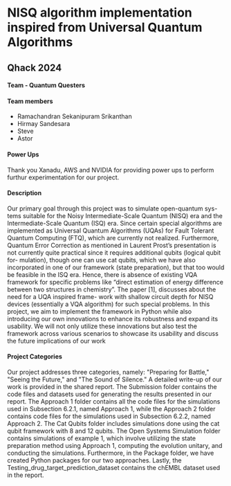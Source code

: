 # NISQ algorithm implementation inspired from Universal Quantum Algorithms

<h2>Qhack 2024</h2>
<h4>Team - Quantum Questers</h4>

<h4>Team members</h4>
<UL>
  <LI>Ramachandran Sekanipuram Srikanthan</LI>
  <LI>Hirmay Sandesara</LI>
  <LI>Steve</LI>
  <LI>Astor</LI>
</UL>

<h4>Power Ups</h4>

<p> Thank you Xanadu, AWS and NVIDIA for providing power ups to perform furthur experimentation for our project. </p>

<h4>Description</h4>

<p>Our primary goal through this project was to simulate open-quantum sys-
tems suitable for the Noisy Intermediate-Scale Quantum (NISQ) era and the
Intermediate-Scale Quantum (ISQ) era. Since certain special algorithms are
implemented as Universal Quantum Algorithms (UQAs) for Fault Tolerant
Quantum Computing (FTQ), which are currently not realized. Furthermore,
Quantum Error Correction as mentioned in Laurent Prost’s presentation is not
currently quite practical since it requires additional qubits (logical qubit for-
mulation), though one can use cat qubits, which we have also incorporated in
one of our framework (state preparation), but that too would be feasible in
the ISQ era. Hence, there is absence of existing VQA framework for specific
problems like “direct estimation of energy difference between two structures in
chemistry”. The paper [1], discusses about the need for a UQA inspired frame-
work with shallow circuit depth for NISQ devices (essentially a VQA algorithm)
for such special problems. In this project, we aim to implement the framework
in Python while also introducing our own innovations to enhance its robustness
and expand its usability. We will not only utilize these innovations but also test
the framework across various scenarios to showcase its usability and discuss the
future implications of our work</p>

<h4> Project Categories </h4>
Our project addresses three categories, namely: "Preparing for Battle," "Seeing the Future," and "The Sound of Silence." A detailed write-up of our work is provided in the shared report. The Submission folder contains the code files and datasets used for generating the results presented in our report. The Approach 1 folder contains all the code files for the simulations used in Subsection 6.2.1, named Approach 1, while the Approach 2 folder contains code files for the simulations used in Subsection 6.2.2, named Approach 2. The Cat Qubits folder includes simulations done using the cat qubit framework with 8 and 12 qubits. The Open Systems Simulation folder contains simulations of example 1, which involve utilizing the state preparation method using Approach 1, computing the evolution unitary, and conducting the simulations. Furthermore, in the Package folder, we have created Python packages for our two approaches. Lastly, the Testing_drug_target_prediction_dataset contains the chEMBL dataset used in the report.
